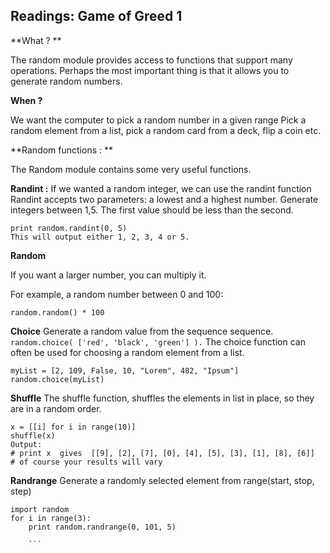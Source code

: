 ## Readings: Game of Greed 1

**What ? **

The random module provides access to functions that support many operations. Perhaps the most important thing is that it allows you to generate random numbers.

**When ?**

We want the computer to pick a random number in a given range Pick a random element from a list, pick a random card from a deck, flip a coin etc. 

**Random functions : **

The Random module contains some very useful functions.

**Randint :**  If we wanted a random integer, we can use the randint function Randint accepts two parameters: a lowest and a highest number. Generate integers between 1,5. The first value should be less than the second.


```mport random
print random.randint(0, 5)
This will output either 1, 2, 3, 4 or 5.
```

**Random**

If you want a larger number, you can multiply it.

For example, a random number between 0 and 100:

```import random
random.random() * 100
```


**Choice**
Generate a random value from the sequence sequence.
`random.choice( ['red', 'black', 'green'] ).`
The choice function can often be used for choosing a random element from a list.

```import random
myList = [2, 109, False, 10, "Lorem", 482, "Ipsum"]
random.choice(myList)
```


**Shuffle**
The shuffle function, shuffles the elements in list in place, so they are in a random order.

```from random import shuffle
x = [[i] for i in range(10)]
shuffle(x)
Output:
# print x  gives  [[9], [2], [7], [0], [4], [5], [3], [1], [8], [6]]
# of course your results will vary
```

**Randrange**
Generate a randomly selected element from range(start, stop, step)

```random.randrange(start, stop[, step])
import random
for i in range(3):
    print random.randrange(0, 101, 5)
    
    ```
    


